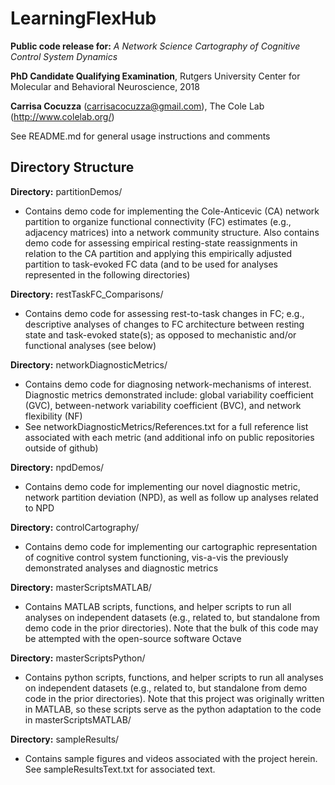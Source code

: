 # LearningFlexHub
**Public code release for:** *A Network Science Cartography of Cognitive Control System Dynamics*

**PhD Candidate Qualifying Examination**, Rutgers University Center for Molecular and Behavioral Neuroscience, 2018

**Carrisa Cocuzza** (carrisacocuzza@gmail.com), The Cole Lab (http://www.colelab.org/)

See README.md for general usage instructions and comments

## Directory Structure

**Directory:** partitionDemos/

- Contains demo code for implementing the Cole-Anticevic (CA) network partition to organize functional connectivity (FC) estimates (e.g., adjacency matrices) into a network community structure. Also contains demo code for assessing empirical resting-state reassignments in relation to the CA partition and applying this empirically adjusted partition to task-evoked FC data (and to be used for analyses represented in the following directories) 

**Directory:** restTaskFC_Comparisons/

- Contains demo code for assessing rest-to-task changes in FC; e.g., descriptive analyses of changes to FC architecture between resting state and task-evoked state(s); as opposed to mechanistic and/or functional analyses (see below) 

**Directory:** networkDiagnosticMetrics/

- Contains demo code for diagnosing network-mechanisms of interest. Diagnostic metrics demonstrated include: global variability coefficient (GVC), between-network variability coefficient (BVC), and network flexibility (NF) 
- See networkDiagnosticMetrics/References.txt for a full reference list associated with each metric (and additional info on public repositories outside of github) 

**Directory:** npdDemos/

- Contains demo code for implementing our novel diagnostic metric, network partition deviation (NPD), as well as follow up analyses related to NPD 

**Directory:** controlCartography/

- Contains demo code for implementing our cartographic representation of cognitive control system functioning, vis-a-vis the previously demonstrated analyses and diagnostic metrics 

**Directory:** masterScriptsMATLAB/

- Contains MATLAB scripts, functions, and helper scripts to run all analyses on independent datasets (e.g., related to, but standalone from demo code in the prior directories). Note that the bulk of this code may be attempted with the open-source software Octave 

**Directory:** masterScriptsPython/

- Contains python scripts, functions, and helper scripts to run all analyses on independent datasets (e.g., related to, but standalone from demo code in the prior directories). Note that this project was originally written in MATLAB, so these scripts serve as the python adaptation to the code in masterScriptsMATLAB/

**Directory:** sampleResults/

- Contains sample figures and videos associated with the project herein. See sampleResultsText.txt for associated text. 
